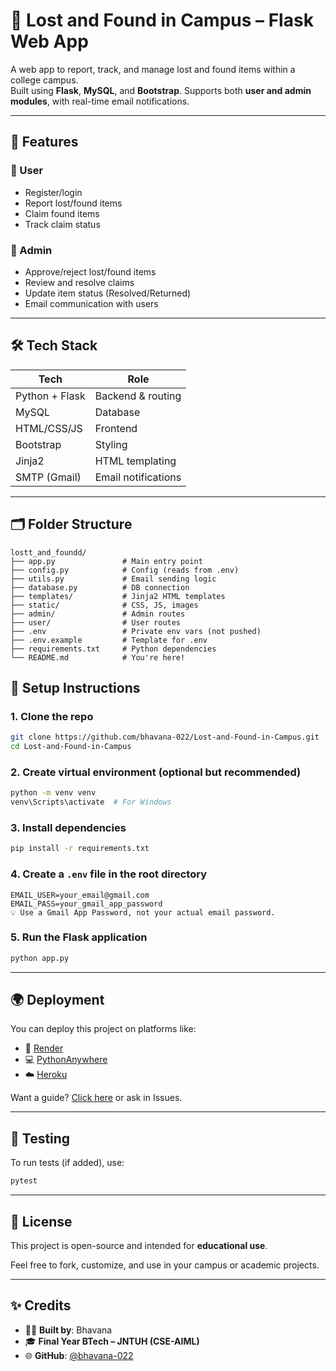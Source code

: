 # 🧳 Lost and Found in Campus – Flask Web App

A web app to report, track, and manage lost and found items within a college campus.  
Built using **Flask**, **MySQL**, and **Bootstrap**. Supports both **user and admin modules**, with real-time email notifications.

---

## 🚀 Features

### 👤 User
- Register/login
- Report lost/found items
- Claim found items
- Track claim status

### 🔐 Admin
- Approve/reject lost/found items
- Review and resolve claims
- Update item status (Resolved/Returned)
- Email communication with users

---

## 🛠 Tech Stack

| Tech          | Role                     |
|---------------|--------------------------|
| Python + Flask| Backend & routing        |
| MySQL         | Database                 |
| HTML/CSS/JS   | Frontend                 |
| Bootstrap     | Styling                  |
| Jinja2        | HTML templating          |
| SMTP (Gmail)  | Email notifications      |

---

## 🗂 Folder Structure

```text
lostt_and_foundd/
├── app.py               # Main entry point
├── config.py            # Config (reads from .env)
├── utils.py             # Email sending logic
├── database.py          # DB connection
├── templates/           # Jinja2 HTML templates
├── static/              # CSS, JS, images
├── admin/               # Admin routes
├── user/                # User routes
├── .env                 # Private env vars (not pushed)
├── .env.example         # Template for .env
├── requirements.txt     # Python dependencies
└── README.md            # You're here!
```
## 🔧 Setup Instructions

### 1. Clone the repo

```bash
git clone https://github.com/bhavana-022/Lost-and-Found-in-Campus.git
cd Lost-and-Found-in-Campus
```
### 2. Create virtual environment (optional but recommended)

```bash
python -m venv venv
venv\Scripts\activate  # For Windows
```
### 3. Install dependencies

```bash
pip install -r requirements.txt
```
### 4. Create a `.env` file in the root directory

```env
EMAIL_USER=your_email@gmail.com
EMAIL_PASS=your_gmail_app_password
💡 Use a Gmail App Password, not your actual email password.
```
### 5. Run the Flask application

```bash
python app.py
```
---

## 🌍 Deployment

You can deploy this project on platforms like:

- 🔗 [Render](https://render.com/)
- 💻 [PythonAnywhere](https://www.pythonanywhere.com/)
- ☁️ [Heroku](https://www.heroku.com/)

Want a guide? [Click here](https://render.com/docs/deploy-flask) or ask in Issues.

---

## 🧪 Testing

To run tests (if added), use:

```bash
pytest
```
---

## 📝 License

This project is open-source and intended for **educational use**.

Feel free to fork, customize, and use in your campus or academic projects.

---

## ✨ Credits

- 🧑‍💻 **Built by**: Bhavana  
- 🎓 **Final Year BTech – JNTUH (CSE-AIML)**  
- 🌐 **GitHub**: [@bhavana-022](https://github.com/bhavana-022)

